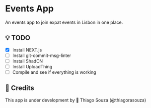 # Events App

An events app to join expat events in Lisbon in one place.

## :bulb: TODO

- [x] Install NEXT.js
- [ ] Install git-commit-msg-linter
- [ ] Install ShadCN
- [ ] Install UploadThing
- [ ] Compile and see if everything is working

## :wrench: Credits
This app is under development by :rocket: Thiago Souza (@thiagorasouza)
